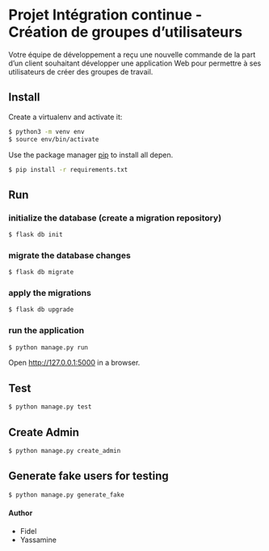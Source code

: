 # Projet Intégration continue - Création de groupes d’utilisateurs

Votre équipe de développement a reçu une nouvelle commande de la part d’un client souhaitant
développer une application Web pour permettre à ses utilisateurs de créer des groupes de travail.

## Install

Create a virtualenv and activate it:

```bash
$ python3 -m venv env
$ source env/bin/activate
```

Use the package manager [pip](https://pip.pypa.io/en/stable/) to install all depen.

```bash
$ pip install -r requirements.txt
```

## Run

### initialize the database (create a migration repository)

```bash
$ flask db init
```

### migrate the database changes

```bash
$ flask db migrate
```

### apply the migrations

```bash
$ flask db upgrade
```

### run the application

```bash
$ python manage.py run
```

Open http://127.0.0.1:5000 in a browser.

## Test

```bash
$ python manage.py test
```

## Create Admin

```bash
$ python manage.py create_admin
```

## Generate fake users for testing

```bash
$ python manage.py generate_fake
```

#### Author
- Fidel
- Yassamine
